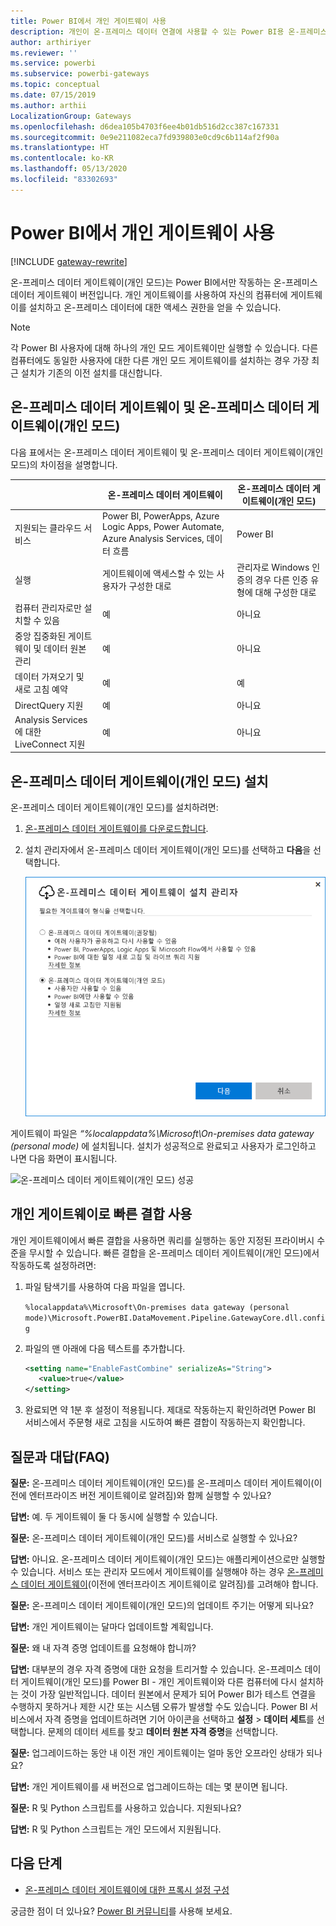 ```yaml
---
title: Power BI에서 개인 게이트웨이 사용
description: 개인이 온-프레미스 데이터 연결에 사용할 수 있는 Power BI용 온-프레미스 데이터 게이트웨이(개인 모드)에 대해 설명합니다.
author: arthiriyer
ms.reviewer: ''
ms.service: powerbi
ms.subservice: powerbi-gateways
ms.topic: conceptual
ms.date: 07/15/2019
ms.author: arthii
LocalizationGroup: Gateways
ms.openlocfilehash: d6dea105b4703f6ee4b01db516d2cc387c167331
ms.sourcegitcommit: 0e9e211082eca7fd939803e0cd9c6b114af2f90a
ms.translationtype: HT
ms.contentlocale: ko-KR
ms.lasthandoff: 05/13/2020
ms.locfileid: "83302693"
---
```

# <a name="use-personal-gateways-in-power-bi"></a>Power BI에서 개인 게이트웨이 사용

[!INCLUDE [gateway-rewrite](../includes/gateway-rewrite.md)]

온-프레미스 데이터 게이트웨이(개인 모드)는 Power BI에서만 작동하는 온-프레미스 데이터 게이트웨이 버전입니다. 개인 게이트웨이를 사용하여 자신의 컴퓨터에 게이트웨이를 설치하고 온-프레미스 데이터에 대한 액세스 권한을 얻을 수 있습니다.

> [!NOTE]
> 각 Power BI 사용자에 대해 하나의 개인 모드 게이트웨이만 실행할 수 있습니다. 다른 컴퓨터에도 동일한 사용자에 대한 다른 개인 모드 게이트웨이를 설치하는 경우 가장 최근 설치가 기존의 이전 설치를 대신합니다.

## <a name="on-premises-data-gateway-vs-on-premises-data-gateway-personal-mode"></a>온-프레미스 데이터 게이트웨이 및 온-프레미스 데이터 게이트웨이(개인 모드)

다음 표에서는 온-프레미스 데이터 게이트웨이 및 온-프레미스 데이터 게이트웨이(개인 모드)의 차이점을 설명합니다.

|   |온-프레미스 데이터 게이트웨이 | 온-프레미스 데이터 게이트웨이(개인 모드) |
| ---- | ---- | ---- |
|지원되는 클라우드 서비스 |Power BI, PowerApps, Azure Logic Apps, Power Automate, Azure Analysis Services, 데이터 흐름 |Power BI |
|실행 |게이트웨이에 액세스할 수 있는 사용자가 구성한 대로 |관리자로 Windows 인증의 경우 다른 인증 유형에 대해 구성한 대로 |
|컴퓨터 관리자로만 설치할 수 있음 |예 |아니요 |
|중앙 집중화된 게이트웨이 및 데이터 원본 관리 |예 |아니요 |
|데이터 가져오기 및 새로 고침 예약 |예 |예 |
|DirectQuery 지원 |예 |아니요 |
|Analysis Services에 대한 LiveConnect 지원 |예 |아니요 |

## <a name="install-the-on-premises-data-gateway-personal-mode"></a>온-프레미스 데이터 게이트웨이(개인 모드) 설치

온-프레미스 데이터 게이트웨이(개인 모드)를 설치하려면:

1. [온-프레미스 데이터 게이트웨이를 다운로드합니다](https://go.microsoft.com/fwlink/?LinkId=820925&clcid=0x409).

2. 설치 관리자에서 온-프레미스 데이터 게이트웨이(개인 모드)를 선택하고 **다음**을 선택합니다.

   ![온-프레미스 데이터 게이트웨이(개인 모드) 선택](media/service-gateway-personal-mode/personal-gateway-select.png)

게이트웨이 파일은 _“%localappdata%\Microsoft\On-premises data gateway (personal mode)_ 에 설치됩니다. 설치가 성공적으로 완료되고 사용자가 로그인하고 나면 다음 화면이 표시됩니다.

![온-프레미스 데이터 게이트웨이(개인 모드) 성공](media/service-gateway-personal-mode/personal-gateway-complete.png)

## <a name="use-fast-combine-with-the-personal-gateway"></a>개인 게이트웨이로 빠른 결합 사용

개인 게이트웨이에서 빠른 결합을 사용하면 쿼리를 실행하는 동안 지정된 프라이버시 수준을 무시할 수 있습니다. 빠른 결합을 온-프레미스 데이터 게이트웨이(개인 모드)에서 작동하도록 설정하려면:

1. 파일 탐색기를 사용하여 다음 파일을 엽니다.

   `%localappdata%\Microsoft\On-premises data gateway (personal mode)\Microsoft.PowerBI.DataMovement.Pipeline.GatewayCore.dll.config`

2. 파일의 맨 아래에 다음 텍스트를 추가합니다.

    ```xml
    <setting name="EnableFastCombine" serializeAs="String">
       <value>true</value>
    </setting>
    ```

3. 완료되면 약 1분 후 설정이 적용됩니다. 제대로 작동하는지 확인하려면 Power BI 서비스에서 주문형 새로 고침을 시도하여 빠른 결합이 작동하는지 확인합니다.

## <a name="frequently-asked-questions-faq"></a>질문과 대답(FAQ)

**질문:** 온-프레미스 데이터 게이트웨이(개인 모드)를 온-프레미스 데이터 게이트웨이(이전에 엔터프라이즈 버전 게이트웨이로 알려짐)와 함께 실행할 수 있나요?
  
**답변:** 예. 두 게이트웨이 둘 다 동시에 실행할 수 있습니다.

**질문:** 온-프레미스 데이터 게이트웨이(개인 모드)를 서비스로 실행할 수 있나요?
  
**답변:** 아니요. 온-프레미스 데이터 게이트웨이(개인 모드)는 애플리케이션으로만 실행할 수 있습니다. 서비스 또는 관리자 모드에서 게이트웨이를 실행해야 하는 경우 [온-프레미스 데이터 게이트웨이](/data-integration/gateway/service-gateway-onprem)(이전에 엔터프라이즈 게이트웨이로 알려짐)를 고려해야 합니다.

**질문:** 온-프레미스 데이터 게이트웨이(개인 모드)의 업데이트 주기는 어떻게 되나요?
  
**답변:** 개인 게이트웨이는 달마다 업데이트할 계획입니다.

**질문:** 왜 내 자격 증명 업데이트를 요청해야 합니까?
  
**답변:** 대부분의 경우 자격 증명에 대한 요청을 트리거할 수 있습니다. 온-프레미스 데이터 게이트웨이(개인 모드)를 Power BI - 개인 게이트웨이와 다른 컴퓨터에 다시 설치하는 것이 가장 일반적입니다. 데이터 원본에서 문제가 되어 Power BI가 테스트 연결을 수행하지 못하거나 제한 시간 또는 시스템 오류가 발생할 수도 있습니다. Power BI 서비스에서 자격 증명을 업데이트하려면 기어 아이콘을 선택하고 **설정** > **데이터 세트**를 선택합니다. 문제의 데이터 세트를 찾고 **데이터 원본 자격 증명**을 선택합니다.

**질문:** 업그레이드하는 동안 내 이전 개인 게이트웨이는 얼마 동안 오프라인 상태가 되나요?
  
**답변:** 개인 게이트웨이를 새 버전으로 업그레이드하는 데는 몇 분이면 됩니다.

**질문:** R 및 Python 스크립트를 사용하고 있습니다. 지원되나요?
  
**답변:** R 및 Python 스크립트는 개인 모드에서 지원됩니다.

## <a name="next-steps"></a>다음 단계

* [온-프레미스 데이터 게이트웨이에 대한 프록시 설정 구성](/data-integration/gateway/service-gateway-proxy)  

궁금한 점이 더 있나요? [Power BI 커뮤니티](https://community.powerbi.com/)를 사용해 보세요.
